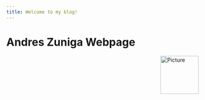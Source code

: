 ```yaml
---
title: Welcome to my blog!
---
```

# Andres Zuniga Webpage

<img alt="Picture" src="https://cdn.pixabay.com/photo/2024/05/26/10/15/bird-8788491_1280.jpg" width="100" height="100" align="right">
